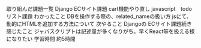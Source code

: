 取り組んだ課題一覧
Django ECサイト課題 cart機能やり直し
javascript　todoリスト課題
わかったこと
DBを操作する際の、related_nameの扱い方
jsにて、動的にHTMLを追加する方法について
次やること
Djangoの ECサイト課題続き
感じたこと
ジャバスクリプトは記述量が多くなりがち。早くReact等を扱える様になりたい
学習時間
約5時間
